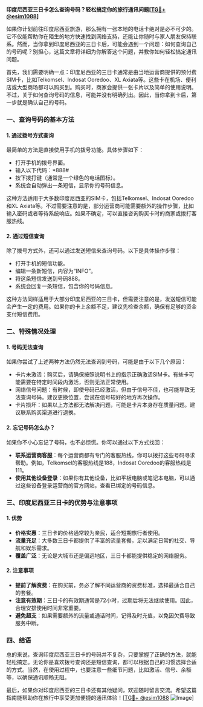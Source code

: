 **印度尼西亚三日卡怎么查询号码？轻松搞定你的旅行通讯问题[[TG💪+ @esim1088](https://t.me/s/esim1088)]**

如果你计划前往印度尼西亚旅游，那么拥有一张本地的电话卡绝对是必不可少的。它不仅能帮助你在陌生的地方快速找到网络支持，还能让你随时与家人朋友保持联系。然而，当你拿到印度尼西亚的三日卡后，可能会遇到一个问题：如何查询自己的号码呢？别担心，这篇文章将详细为你解答这个问题，并教你如何轻松搞定通讯问题。

首先，我们需要明确一点：印度尼西亚的三日卡通常是由当地运营商提供的预付费SIM卡，比如Telkomsel、Indosat Ooredoo、XL Axiata等。这些卡在机场、便利店或大型商场都可以购买到。购买时，商家会提供一张卡片以及简单的使用说明。不过，关于如何查询号码的信息，可能并没有明确列出。因此，当你拿到卡后，第一步就是确认自己的号码。

### **一、查询号码的基本方法**

#### 1. **通过拨号方式查询**
最简单的方法是直接使用手机的拨号功能。具体步骤如下：
- 打开手机的拨号界面。
- 输入以下代码：*888#
- 按下拨打键（通常是一个绿色的电话图标）。
- 系统会自动弹出一条短信，显示你的号码信息。

这种方法适用于大多数印度尼西亚的SIM卡，包括Telkomsel、Indosat Ooredoo和XL Axiata等。不过需要注意的是，部分运营商可能需要额外的操作步骤，比如输入密码或者等待系统响应。如果不确定，可以直接咨询购买卡时的商家或拨打客服热线。

#### 2. **通过短信查询**
除了拨号方式外，还可以通过发送短信来查询号码。以下是具体操作步骤：
- 打开手机的短信功能。
- 编辑一条新短信，内容为“INFO”。
- 将这条短信发送到号码888。
- 系统会回复一条短信，包含你的号码信息。

这种方法同样适用于大部分印度尼西亚的三日卡，但需要注意的是，发送短信可能会产生一定的费用。如果你的卡上余额不足，建议先检查余额，确保有足够的资金支付短信费用。

### **二、特殊情况处理**

#### 1. **号码无法查询**
如果你尝试了上述两种方法仍然无法查询到号码，可能是由于以下几个原因：
- 卡片未激活：购买后，请确保按照说明书上的指示正确激活SIM卡。有些卡可能需要在特定时间段内激活，否则无法正常使用。
- 网络信号问题：有时候，即使号码已经激活，但由于信号不佳，也可能导致无法查询号码。建议更换位置，尝试在信号较好的地方再次操作。
- 卡片损坏：如果以上方法都无法解决问题，可能是卡片本身存在质量问题。建议联系购买渠道进行退换。

#### 2. **忘记号码怎么办？**
如果你不小心忘记了号码，也不必惊慌。你可以通过以下方式找回：
- **联系运营商客服**：每个运营商都有专门的客服热线，你可以拨打这些号码寻求帮助。例如，Telkomsel的客服热线是188，Indosat Ooredoo的客服热线是111。
- **使用其他设备登录**：如果你有其他设备，比如平板电脑或笔记本电脑，可以通过这些设备登录运营商的官方网站，查看已绑定的号码信息。

### **三、印度尼西亚三日卡的优势与注意事项**

#### 1. **优势**
- **价格实惠**：三日卡的价格通常较为亲民，适合短期旅行者使用。
- **流量充足**：大多数三日卡都提供了丰富的流量套餐，足以满足日常的社交、导航和娱乐需求。
- **覆盖广泛**：无论是大城市还是偏远地区，三日卡都能提供稳定的网络服务。

#### 2. **注意事项**
- **提前了解资费**：在购买前，务必了解不同运营商的资费标准，选择最适合自己的套餐。
- **注意有效期**：三日卡的有效期通常是72小时，过期后将无法继续使用。因此，合理安排使用时间非常重要。
- **避免超支**：如果需要额外的流量或通话时间，记得及时充值，以免因欠费导致服务中断。

### **四、结语**

总的来说，查询印度尼西亚三日卡的号码并不复杂，只要掌握了正确的方法，就能轻松搞定。无论你是喜欢拨号查询还是短信查询，都可以根据自己的习惯选择合适的方式。当然，在使用过程中，也要注意一些细节问题，比如激活、信号、余额等，以确保通讯顺畅无阻。

最后，如果你对印度尼西亚的三日卡还有其他疑问，欢迎随时留言交流。希望这篇指南能帮助你在旅行中享受更加便捷的通讯体验！[[TG💪+ @esim1088](https://t.me/s/esim1088) ![Image](https://i.postimg.cc/4NQfJmqS/Snipaste-2025-05-13-00-14-12.png)]